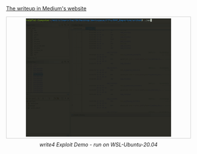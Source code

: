 [The writeup in Medium's website](https://medium.com/@talsimhayev/rop-emporium-write4-challenge-writeup-64-bit-updated-2020-742eab2722ec)

<div align="center">
  <div style="border: 1.5px solid #ccc; display: inline-block; padding: 4px;">
    <img src="assets/gif/write4-demo.gif" alt="write4 Exploit Demo" width = 80% style="display: block; border: none;">
  </div>
  <p style="margin-top: 5px;"><em>write4 Exploit Demo - run on WSL-Ubuntu-20.04</em></p>
</div>
